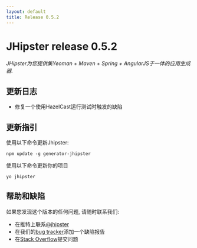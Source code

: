 ```yaml
---
layout: default
title: Release 0.5.2
---
```


JHipster release 0.5.2
==================

*JHipster为您提供集Yeoman + Maven + Spring + AngularJS于一体的应用生成器.*

更新日志
----------

- 修复一个使用HazelCast运行测试时触发的缺陷

更新指引
------------

使用以下命令更新Jhipster:

```
npm update -g generator-jhipster
```

使用以下命令更新你的项目

```
yo jhipster
```

帮助和缺陷
--------------

如果您发现这个版本的任何问题, 请随时联系我们:

- 在推特上联系[@jhipster](https://twitter.com/jhipster)
- 在我们的[bug tracker](https://github.com/jhipster/generator-jhipster/issues?state=open)添加一个缺陷报告
- 在[Stack Overflow](http://stackoverflow.com/tags/jhipster/info)提交问题
